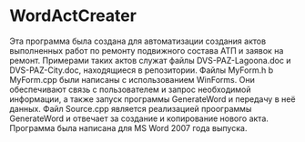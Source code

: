 # WordActCreater
Эта программа была создана для автоматизации создания актов выполненных работ по ремонту подвижного состава АТП и заявок на ремонт.
Примерами таких актов служат файлы DVS-PAZ-Lagoona.doc и DVS-PAZ-City.doc, находящиеся в репозитории.
Файлы MyForm.h b MyForm.cpp были написаны с использованием WinForms. Они обеспечивают связь с пользователем и запрос необходимой информации, а также запуск программы GenerateWord и передачу в неё данных.
Файл Source.cpp является реализацией проограммы GenerateWord и отвечает за создание и копирование нового акта.
Программа была написана для MS Word 2007 года выпуска.
